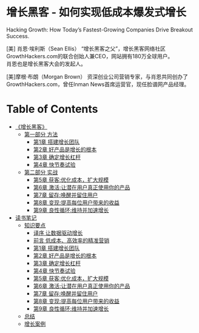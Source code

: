 # 增长黑客 - 如何实现低成本爆发式增长  

Hacking Growth: How Today’s Fastest-Growing Companies Drive Breakout Success.  

[美] 肖恩·埃利斯（Sean Ellis）
“增长黑客之父”，增长黑客网络社区GrowthHackers.com的联合创始人兼CEO，网站拥有180万全球用户。  
肖恩也是增长黑客大会的发起人。  

[美]摩根·布朗（Morgan Brown）
资深创业公司营销专家，与肖恩共同创办了GrowthHackers.com，曾任Inman News首席运营官，现任脸谱网产品经理。

Table of Contents
=================

   * [《增长黑客》](#增长黑客)
      * [第一部分 方法](#第一部分-方法)
         * [<a href="">第1章 搭建增长团队</a>](#第1章-搭建增长团队)
         * [<a href="">第2章 好产品是增长的根本</a>](#第2章-好产品是增长的根本)
         * [<a href="">第3章 确定增长杠杆</a>](#第3章-确定增长杠杆)
         * [<a href="">第4章 快节奏试验</a>](#第4章-快节奏试验)
      * [第二部分 实战](#第二部分-实战)
         * [<a href="">第5章 获客:优化成本，扩大规模</a>](#第5章-获客优化成本扩大规模)
         * [<a href="">第6章 激活:让潜在用户真正使用你的产品</a>](#第6章-激活让潜在用户真正使用你的产品)
         * [<a href="">第7章 留存:唤醒并留住用户</a>](#第7章-留存唤醒并留住用户)
         * [<a href="">第8章 变现:提高每位用户带来的收益</a>](#第8章-变现提高每位用户带来的收益)
         * [<a href="">第9章 良性循环:维持并加速增长</a>](#第9章-良性循环维持并加速增长)
   * [读书笔记](#读书笔记)
      * [知识要点](#知识要点)
         * [<a href="notes/Preface.md">译序 让数据驱动增长</a>](#译序-让数据驱动增长)
         * [<a href="notes/Introduction.md">前言 低成本、高效率的精准营销</a>](#前言-低成本高效率的精准营销)
         * [<a href="notes/01.md">第1章 搭建增长团队</a>](#第1章-搭建增长团队-1)
         * [<a href="notes/02.md">第2章 好产品是增长的根本</a>](#第2章-好产品是增长的根本-1)
         * [<a href="notes/03.md">第3章 确定增长杠杆</a>](#第3章-确定增长杠杆-1)
         * [<a href="notes/04.md">第4章 快节奏试验</a>](#第4章-快节奏试验-1)
         * [<a href="notes/05.md">第5章 获客:优化成本，扩大规模</a>](#第5章-获客优化成本扩大规模-1)
         * [<a href="notes/06.md">第6章 激活:让潜在用户真正使用你的产品</a>](#第6章-激活让潜在用户真正使用你的产品-1)
         * [<a href="notes/07.md">第7章 留存:唤醒并留住用户</a>](#第7章-留存唤醒并留住用户-1)
         * [<a href="notes/08.md">第8章 变现:提高每位用户带来的收益</a>](#第8章-变现提高每位用户带来的收益-1)
         * [<a href="notes/09.md">第9章 良性循环:维持并加速增长</a>](#第9章-良性循环维持并加速增长-1)
      * [总结](#总结)
      * [<a href="notes/Case.md">增长案例</a>](#增长案例)

      